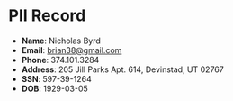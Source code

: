 # PII Record
- **Name**: Nicholas Byrd
- **Email**: brian38@gmail.com
- **Phone**: 374.101.3284
- **Address**: 205 Jill Parks Apt. 614, Devinstad, UT 02767
- **SSN**: 597-39-1264
- **DOB**: 1929-03-05
